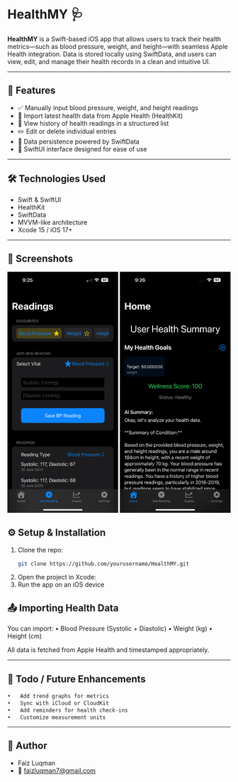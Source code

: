 # HealthMY 🩺

**HealthMY** is a Swift-based iOS app that allows users to track their health metrics—such as blood pressure, weight, and height—with seamless Apple Health integration. Data is stored locally using SwiftData, and users can view, edit, and manage their health records in a clean and intuitive UI.

---

## 🚀 Features

- ✅ Manually input blood pressure, weight, and height readings  
- 🔄 Import latest health data from Apple Health (HealthKit)  
- 📜 View history of health readings in a structured list  
- ✏️ Edit or delete individual entries  
- 💾 Data persistence powered by SwiftData  
- 🎨 SwiftUI interface designed for ease of use  

---

## 🛠️ Technologies Used

- Swift & SwiftUI  
- HealthKit  
- SwiftData  
- MVVM-like architecture  
- Xcode 15 / iOS 17+  

---


## 📱 Screenshots

<p align="center">
	<img src="Screenshots/IMG_8632.PNG" alt="HealthMY Screenshot 1" width="250" />
	<img src="Screenshots/IMG_8633.PNG" alt="HealthMY Screenshot 2" width="250" />
</p>


## ⚙️ Setup & Installation

1. Clone the repo:
   ```bash
   git clone https://github.com/yourusername/HealthMY.git
   ```
2.	Open the project in Xcode:
3. Run the app on an iOS device

## 📤 Importing Health Data

You can import:
	•	Blood Pressure (Systolic + Diastolic)
	•	Weight (kg)
	•	Height (cm)

All data is fetched from Apple Health and timestamped appropriately.

---

## 🧪 Todo / Future Enhancements
	•	Add trend graphs for metrics
	•	Sync with iCloud or CloudKit
	•	Add reminders for health check-ins
	•	Customize measurement units

---

## 👤 Author

- Faiz Luqman
- 📧 faizluqman7@gmail.com
